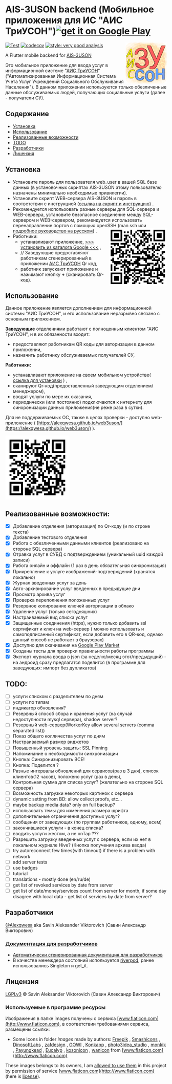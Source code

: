 # AIS-3USON backend (Мобильное приложения для ИС "АИС ТриУСОН")[<img alt="get it on Google Play" height="55" src="https://raw.githubusercontent.com/steverichey/google-play-badge-svg/master/img/en_get.svg" />](https://play.google.com/store/apps/details?id=com.ais3uson.app.ais3uson_app)

<img align="right" src="assets/ais-3uson-logo-128.png">

[![Test](https://github.com/Alexqwesa/ais3uson_app/actions/workflows/test.yml/badge.svg)](https://github.com/Alexqwesa/ais3uson_app/actions/workflows/test.yml)
[![codecov](https://codecov.io/gh/Alexqwesa/ais3uson_app/branch/master/graph/badge.svg?token=32VLHP06HD)](https://codecov.io/gh/Alexqwesa/ais3uson_app)
[![style: very good analysis](https://img.shields.io/badge/style-very_good_analysis-B22C89.svg)](https://pub.dev/packages/very_good_analysis)

A Flutter mobile backend for [AIS-3USON](https://github.com/Alexqwesa/AIS-3USON)

Это мобильное приложение для ввода услуг в информационной
системе "[АИС ТриУСОН](https://github.com/Alexqwesa/AIS-3USON)" ("Автоматизированная Информационная
Система Учета Услуг Учреждений Социального Обслуживания Населения"). В данном приложении
используются только обезличенные данные обслуживаемых людей, получающих социальные услуги (далее -
получатели СУ).

## Содержание

- [Установка](#установка)
- [Использование](#использование)
- [Реализованные возможности](#реализованные-возможности)
- [TODO](#todo)
- [Разработчики](#разработчики)
- [Лицензия](#лицензия)

## Установка

- Установите пароль для пользователя web_user в вашей SQL базе данных (в установочных скриптах
  AIS-3USON этому пользователю назначены минимально необходимые привилегии).
- Установите скрипт WEB-сервера AIS-3USON и пароль в соответствии с
  инструкцией ([ссылка на скрипт и инструкцию](https://github.com/Alexqwesa/AIS-3USON/blob/main/src/worker/web_worker/ais3uson_www.py))
  .
- Рекомендуется использовать разные серверы для SQL-сервера и WEB-сервера, установите безопасное
  соединение между SQL-сервером и WEB-сервером, рекомендуется использовать перенаправление портов с
  помощью openSSH (man ssh или [подробное руководство на русском](https://habr.com/ru/post/331348/))
  .
  <img align="right" src="qrcode_ais3uson_app_on_google_play.png" width="180">
- Работники:
    - устанавливают
      приложение, [>>> установить из каталога Google <<<](https://play.google.com/store/apps/details?id=com.ais3uson.app.ais3uson_app)
      ,
    - // Заведующие предоставляют работникам сгенерированный в
      приложении [АИС ТриУСОН](https://github.com/Alexqwesa/AIS-3USON) Qr код,
    - работник запускают приложение и нажимают кнопку **+** (сканировать Qr-код).

## Использование

Данное приложение является дополнением для информационной системы "АИС ТриУСОН", и его использование
неразрывно связано с основным приложением.

**Заведующие** отделениями работают с полноценным клиентом "АИС ТриУСОН", и в их обязанности входит:

- предоставляют работникам QR коды для авторизации в данном приложении,
- назначить работнику обслуживаемых получателей СУ,

**Работники:**

- устанавливают приложение на своем мобильном
  устройстве( [ссылка для установки](https://play.google.com/store/apps/details?id=com.ais3uson.app.ais3uson_app) )
  ,
- сканируют Qr-код(предоставленный заведующим отделением/менеджером),
- вводят услуги по мере их оказания,
- периодически (или постоянно) подключаются к интернету для синхронизации данных приложения(не реже
  раза в сутки).

Для не поддерживаемых ОС, также в целях проверки - доступно
web-приложение ( [https://alexqwesa.github.io/web3uson/](https://alexqwesa.github.io/web3uson/)
).

<img src="qr_web3uson.png">

## Реализованные возможности:

- [x] Добавление отделения (авторизация) по Qr-коду (и по строке текста)
- [x] Добавление тестового отделения
- [x] Работа с обезличенными данными клиентов (реализовано на стороне SQL сервера)
- [x] Отравка услуг в СУБД с подтверждением (уникальный uuid каждой записи)
- [x] Работа онлайн и оффлайн (1 раз в день обязательная синхронизация)
- [x] Прикрепление к услуге изображений-подтверждений (хранятся локально)
- [x] Журнал введенных услуг за день
- [x] Авто-архивирование услуг введенных в предыдущие дни
- [x] Просмотр архива услуг
- [x] Проверка переполнения положенных услуг
- [x] Резервное копирование ключей авторизации в облако
- [x] Удаление услуг (только сегодняшних)
- [x] Настраиваемый вид списка услуг
- [x] Защищенные соединения (https), нужно только добавить ssl сертификат и ключ на web-сервер (
  можно использовать и самоподписанный сертификат, если добавить его в QR-код, однако данный способ
  не работает в браузерах)
- [x] Доступно для скачивания
  на [Google Play Market](https://play.google.com/store/apps/details?id=com.ais3uson.app.ais3uson_app)
- [x] Созданы тесты для проверки правильности работы программы
- [x] Экспорт журнала ввода в json (за неделю/месяц этот/предыдущий) - на андроид сразу предлагатся
  поделится (в программе для заведующих: импорт без дупликатов)

## TODO:

- [ ] услуги списком с разделителем по дням
- [ ] услуги по типам
- [ ] индикатор обновления?
- [ ] Резервный способ сбора и хранения услуг (на случай недоступности mysql сервера), shadow
  server?
- [ ] Резервный web-сервер(WorkerKey allow several servers (comma separated list))
- [ ] Показ общего колличества услуг по дням
- [ ] Настраиваемый размер виджетов
- [ ] Повышенный уровень защиты: SSL Pinning
- [ ] Напоминание о необходимости синхронизации
- [ ] Кнопка: Синхронизировать ВСЕ!
- [ ] Кнопка: Поделится ?
- [ ] Разные интервалы обновлений для сервисов(раз в 3 дня), список клиентов(12 часов), положено
  услуг (раз в день),
- [ ] Контрольная сумма для списка услуг? (желательно на стороне SQL сервера)
- [ ] Возможность загрузки некоторых картинок с сервера
- [ ] dynamic setting from BD: allow collect proofs, etc...
- [ ] maybe backup media data? only on full backup?
- [ ] использовать темы для изменения размера шрифта
- [ ] дополнительные ограничения доступных услуг?
- [ ] сообщения от заведующих (по группам работников, одному, всем)
- [ ] закончившиеся услуги - в конец списка?
- [ ] вводить услуги жестом, а не onTap ???
- [ ] Разрешить загрузку введенных услуг с сервера, если их нет в локальном журнале Hive? (Кнопка
  получения архива ввода)
- [ ] try autoreconnect few times(with timeout) if there is a problem with network
- [ ] add server tests
- [ ] use badges
- [ ] tutorial
- [ ] translations - mostly done (en/ru/de)
- [ ] get list of revoked services by date from server
- [ ] get list of date/money/services count from server for month, if some day disagree with local
  data - get list of services by date from server?

## Разработчики

[@Alexqwesa](https://github.com/Alexqwesa) aka Savin Aleksander Viktorovich (Савин Александр
Викторович)

### [Документация для разработчиков](https://alexqwesa.github.io/ais3uson_app/)

- [Автоматически сгенерированная документация для разработчиков](https://alexqwesa.github.io/ais3uson_app/)
- В качестве менеждера состояний используется [riverpod](https://riverpod.dev/), ранее
  использовались Singleton и get_it.

## Лицензия

[LGPLv3](LICENSE) © Savin Aleksander Viktorovich (Савин Александр Викторович)

### Используемые в программе ресурсы

Изображения в папке images получены с сервиса [www.flaticon.com](http://www.flaticon.com), в
соответствии требованиями сервиса, размещены ссылки:

- Some Icons in folder *images* made by authors: [Freepik](http://www.freepik.com)
  , [Smashicons](http://www.flaticon.com/authors/smashicons)
  , [DinosoftLabs](https://www.flaticon.com/authors/dinosoftlabs)
  , [zafdesign](https://www.flaticon.com/authors/zafdesign)
  , [GOWI](https://www.flaticon.com/authors/GOWI)
  , [Konkapp](https://www.flaticon.com/authors/Konkapp)
  , [photo3idea_studio](https://www.flaticon.com/authors/photo3idea_studio)
  , [monkik](https://www.flaticon.com/authors/monkik)
  , [Payungkead](https://www.flaticon.com/authors/Payungkead)
  , [Eucalyp](https://www.flaticon.com/authors/Eucalyp)
  , [kosonicon](https://www.flaticon.com/authors/kosonicon)
  , [wanicon](https://www.flaticon.com/authors/wanicon)
  from [www.flaticon.com](http://www.flaticon.com)

These images belongs to its owners, I
am [allowed to use them](https://web.archive.org/web/20211109140855/https://support.flaticon.com/hc/en-us/articles/207248209)
in this project by permission of service [www.flaticon.com](http://www.flaticon.com) (here
is [license](images/_license.pdf)).
